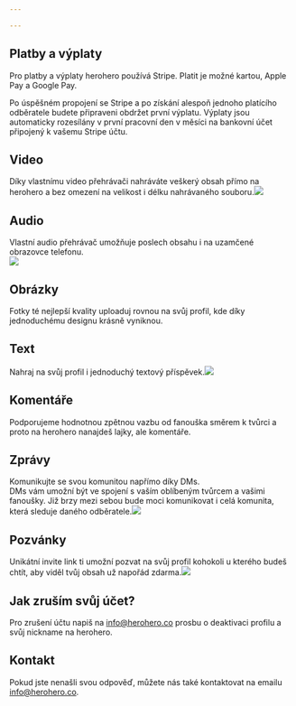```yaml
---

---
```

## Platby a výplaty

Pro platby a výplaty herohero používá Stripe. Platit je možné kartou, Apple Pay a Google Pay.

Po úspěšném propojení se Stripe a po získání alespoň jednoho platícího odběratele budete připraveni obdržet první výplatu. Výplaty jsou automaticky rozesílány v první pracovní den v měsíci na bankovní účet připojený k vašemu Stripe účtu.

## Video

Díky vlastnímu video přehrávači nahráváte veškerý obsah přímo na herohero a bez omezení na velikost i délku nahrávaného souboru.![](/images/a-1.png)

## Audio

Vlastní audio přehrávač umožňuje poslech obsahu i na uzamčené obrazovce telefonu.  
![](/images/b-2.png)

## Obrázky

Fotky té nejlepší kvality uploaduj rovnou na svůj profil, kde díky jednoduchému designu krásně vyniknou.

## Text

Nahraj na svůj profil i jednoduchý textový příspěvek.![](/images/c-cz-2.png)

## Komentáře

Podporujeme hodnotnou zpětnou vazbu od fanouška směrem k tvůrci a proto na herohero nanajdeš lajky, ale komentáře.

## Zprávy

Komunikujte se svou komunitou napřímo díky DMs.  
DMs vám umožní být ve spojení s vaším oblíbeným tvůrcem a vašimi fanoušky. Již brzy mezi sebou bude moci komunikovat i celá komunita, která sleduje daného odběratele.![](/images/d.png)

## Pozvánky

Unikátní invite link ti umožní pozvat na svůj profil kohokoli u kterého budeš chtít, aby viděl tvůj obsah už napořád zdarma.![](/images/e.png)

## Jak zruším svůj účet?

Pro zrušení účtu napiš na [info@herohero.co](mailto:info@herohero.co) prosbu o deaktivaci profilu a svůj nickname na herohero.

## **Kontakt**

Pokud jste nenašli svou odpověď, můžete nás také kontaktovat na emailu info@herohero.co.